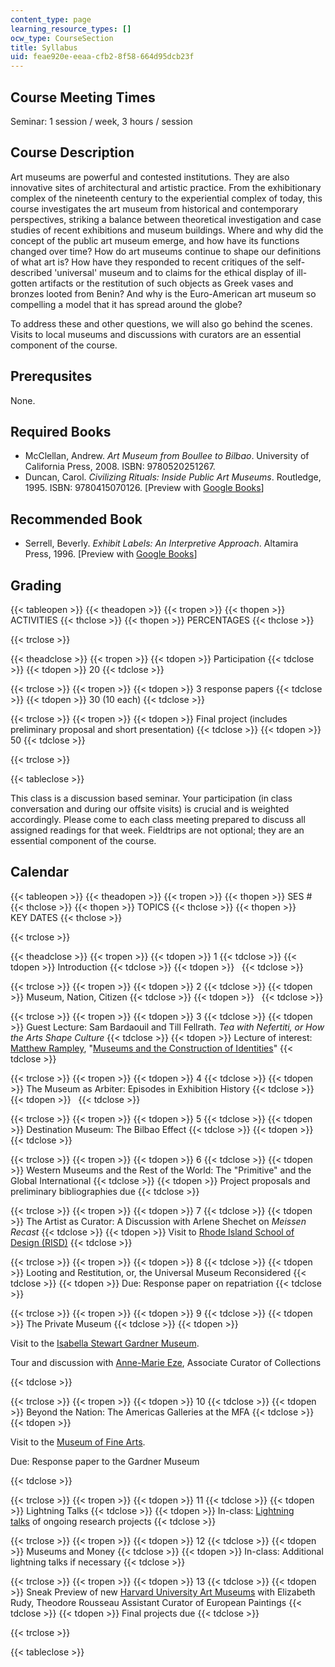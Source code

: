 ```yaml
---
content_type: page
learning_resource_types: []
ocw_type: CourseSection
title: Syllabus
uid: feae920e-eeaa-cfb2-8f58-664d95dcb23f
---
```


Course Meeting Times
--------------------

Seminar: 1 session / week, 3 hours / session

Course Description
------------------

Art museums are powerful and contested institutions. They are also innovative sites of architectural and artistic practice. From the exhibitionary complex of the nineteenth century to the experiential complex of today, this course investigates the art museum from historical and contemporary perspectives, striking a balance between theoretical investigation and case studies of recent exhibitions and museum buildings. Where and why did the concept of the public art museum emerge, and how have its functions changed over time? How do art museums continue to shape our definitions of what art is? How have they responded to recent critiques of the self-described 'universal' museum and to claims for the ethical display of ill-gotten artifacts or the restitution of such objects as Greek vases and bronzes looted from Benin? And why is the Euro-American art museum so compelling a model that it has spread around the globe?

To address these and other questions, we will also go behind the scenes. Visits to local museums and discussions with curators are an essential component of the course.

Prerequsites
------------

None.

Required Books
--------------

*   McClellan, Andrew. _Art Museum from Boullee to Bilbao_. University of California Press, 2008. ISBN: 9780520251267.
*   Duncan, Carol. _Civilizing Rituals: Inside Public Art Museums_. Routledge, 1995. ISBN: 9780415070126. \[Preview with [Google Books](http://books.google.com/books?id=KxU1ZLnIzfcC&pg=PAfrontcover)\]

Recommended Book
----------------

*   Serrell, Beverly. _Exhibit Labels: An Interpretive Approach_. Altamira Press, 1996. \[Preview with [Google Books](http://books.google.com/books?id=wgKGCj63YiwC&pg=PAfrontcover)\]

Grading
-------

{{< tableopen >}}
{{< theadopen >}}
{{< tropen >}}
{{< thopen >}}
ACTIVITIES
{{< thclose >}}
{{< thopen >}}
PERCENTAGES
{{< thclose >}}

{{< trclose >}}

{{< theadclose >}}
{{< tropen >}}
{{< tdopen >}}
Participation
{{< tdclose >}}
{{< tdopen >}}
20
{{< tdclose >}}

{{< trclose >}}
{{< tropen >}}
{{< tdopen >}}
3 response papers
{{< tdclose >}}
{{< tdopen >}}
30 (10 each)
{{< tdclose >}}

{{< trclose >}}
{{< tropen >}}
{{< tdopen >}}
Final project (includes preliminary proposal and short presentation)
{{< tdclose >}}
{{< tdopen >}}
50
{{< tdclose >}}

{{< trclose >}}

{{< tableclose >}}

This class is a discussion based seminar. Your participation (in class conversation and during our offsite visits) is crucial and is weighted accordingly. Please come to each class meeting prepared to discuss all assigned readings for that week. Fieldtrips are not optional; they are an essential component of the course.

Calendar
--------

{{< tableopen >}}
{{< theadopen >}}
{{< tropen >}}
{{< thopen >}}
SES #
{{< thclose >}}
{{< thopen >}}
TOPICS
{{< thclose >}}
{{< thopen >}}
KEY DATES
{{< thclose >}}

{{< trclose >}}

{{< theadclose >}}
{{< tropen >}}
{{< tdopen >}}
1
{{< tdclose >}}
{{< tdopen >}}
Introduction
{{< tdclose >}}
{{< tdopen >}}
 
{{< tdclose >}}

{{< trclose >}}
{{< tropen >}}
{{< tdopen >}}
2
{{< tdclose >}}
{{< tdopen >}}
Museum, Nation, Citizen
{{< tdclose >}}
{{< tdopen >}}
 
{{< tdclose >}}

{{< trclose >}}
{{< tropen >}}
{{< tdopen >}}
3
{{< tdclose >}}
{{< tdopen >}}
Guest Lecture: Sam Bardaouil and Till Fellrath. _Tea with Nefertiti, or How the Arts Shape Culture_
{{< tdclose >}}
{{< tdopen >}}
Lecture of interest: [Matthew Rampley](http://www.birmingham.ac.uk/staff/profiles/historyofart/rampley-matthew.aspx), "[Museums and the Construction of Identities](https://www.birmingham.ac.uk/schools/lcahm/departments/historyofart/news/2014/rampley-harvard-lecture.aspx)"
{{< tdclose >}}

{{< trclose >}}
{{< tropen >}}
{{< tdopen >}}
4
{{< tdclose >}}
{{< tdopen >}}
The Museum as Arbiter: Episodes in Exhibition History
{{< tdclose >}}
{{< tdopen >}}
 
{{< tdclose >}}

{{< trclose >}}
{{< tropen >}}
{{< tdopen >}}
5
{{< tdclose >}}
{{< tdopen >}}
Destination Museum: The Bilbao Effect
{{< tdclose >}}
{{< tdopen >}}
 
{{< tdclose >}}

{{< trclose >}}
{{< tropen >}}
{{< tdopen >}}
6
{{< tdclose >}}
{{< tdopen >}}
Western Museums and the Rest of the World: The "Primitive" and the Global International
{{< tdclose >}}
{{< tdopen >}}
Project proposals and preliminary bibliographies due
{{< tdclose >}}

{{< trclose >}}
{{< tropen >}}
{{< tdopen >}}
7
{{< tdclose >}}
{{< tdopen >}}
The Artist as Curator: A Discussion with Arlene Shechet on _Meissen Recast_
{{< tdclose >}}
{{< tdopen >}}
Visit to [Rhode Island School of Design (RISD)](http://www.risd.edu/)
{{< tdclose >}}

{{< trclose >}}
{{< tropen >}}
{{< tdopen >}}
8
{{< tdclose >}}
{{< tdopen >}}
Looting and Restitution, or, the Universal Museum Reconsidered
{{< tdclose >}}
{{< tdopen >}}
Due: Response paper on repatriation
{{< tdclose >}}

{{< trclose >}}
{{< tropen >}}
{{< tdopen >}}
9
{{< tdclose >}}
{{< tdopen >}}
The Private Museum
{{< tdclose >}}
{{< tdopen >}}


Visit to the [Isabella Stewart Gardner Museum](http://www.gardnermuseum.org/home).

Tour and discussion with [Anne-Marie Eze](http://courtauld.academia.edu/AnneMarieEze), Associate Curator of Collections


{{< tdclose >}}

{{< trclose >}}
{{< tropen >}}
{{< tdopen >}}
10
{{< tdclose >}}
{{< tdopen >}}
Beyond the Nation: The Americas Galleries at the MFA
{{< tdclose >}}
{{< tdopen >}}


Visit to the [Museum of Fine Arts](http://www.mfa.org/).

Due: Response paper to the Gardner Museum


{{< tdclose >}}

{{< trclose >}}
{{< tropen >}}
{{< tdopen >}}
11
{{< tdclose >}}
{{< tdopen >}}
Lightning Talks
{{< tdclose >}}
{{< tdopen >}}
In-class: [Lightning talks](http://en.wikipedia.org/wiki/Lightning_talk) of ongoing research projects
{{< tdclose >}}

{{< trclose >}}
{{< tropen >}}
{{< tdopen >}}
12
{{< tdclose >}}
{{< tdopen >}}
Museums and Money
{{< tdclose >}}
{{< tdopen >}}
In-class: Additional lightning talks if necessary
{{< tdclose >}}

{{< trclose >}}
{{< tropen >}}
{{< tdopen >}}
13
{{< tdclose >}}
{{< tdopen >}}
Sneak Preview of new [Harvard University Art Museums](http://www.harvardartmuseums.org/) with Elizabeth Rudy, Theodore Rousseau Assistant Curator of European Paintings
{{< tdclose >}}
{{< tdopen >}}
Final projects due
{{< tdclose >}}

{{< trclose >}}

{{< tableclose >}}